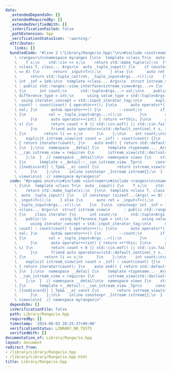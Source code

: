 ```yaml
---
data:
  _extendedDependsOn: []
  _extendedRequiredBy: []
  _extendedVerifiedWith: []
  _isVerificationFailed: false
  _pathExtension: hpp
  _verificationStatusIcon: ':warning:'
  attributes:
    links: []
  bundledCode: "#line 2 \"Library/Range/io.hpp\"\n\n#include <iostream>\n#include\
    \ <ranges>\n\nnamespace myranges {\n\n  template <class T>\n  auto _input() {\n\
    \    T x;\n    std::cin >> x;\n    return std::make_tuple(x);\n  }\n\n  template\
    \ <class T, class... Args>\n  auto _tuple_input() {\n    if constexpr (sizeof...(Args)\
    \ == 0) {\n      return _input<T>();\n    } else {\n      auto ret = _input<T>();\n\
    \      return std::tuple_cat(ret, _tuple_input<Args...>());\n    }\n  }\n\n  constexpr\
    \ int _inf = 1e9;\n\n  template <class... Args>\n  struct istream_view\n     \
    \ : public std::ranges::view_interface<istream_view<Args...>> {\n    class iterator\
    \ {\n      int count;\n      std::tuple<Args...> val;\n\n    public:\n      using\
    \ difference_type = int;\n      using value_type = std::tuple<Args...>;\n    \
    \  using iterator_concept = std::input_iterator_tag;\n\n      explicit iterator(int\
    \ count) : count(count) { operator++(); }\n\n      auto operator*() const { return\
    \ val; }\n      auto& operator++() {\n        --count;\n        if (count >= 0)\
    \ {\n          val = _tuple_input<Args...>();\n        }\n        return *this;\n\
    \      }\n      auto operator++(int) { return ++*this; }\n\n      auto operator==(std::default_sentinel_t\
    \ s) {\n        return count < 0 || std::cin.eof() || std::cin.fail() || std::cin.bad();\n\
    \      }\n      friend auto operator==(std::default_sentinel_t s, iterator li)\
    \ {\n        return li == s;\n      }\n    };\n\n    int count;\n\n  public:\n\
    \    explicit istream_view(int count = _inf) : count(count) {}\n    auto begin()\
    \ { return iterator(count); }\n    auto end() { return std::default_sentinel;\
    \ }\n  };\n\n  namespace __detail {\n    template <typename... _Args>\n    concept\
    \ __can_istream_view = requires {\n      istream_view(std::declval<_Args>()...);\n\
    \    };\n  }  // namespace __detail\n\n  namespace views {\n    struct _Istream\
    \ {\n      template <__detail::__can_istream_view _Tp>\n      constexpr auto operator()\
    \ [[nodiscard]] (_Tp&& __e) const {\n        return istream_view(std::forward<_Tp>(__e));\n\
    \      }\n    };\n\n    inline constexpr _Istream istream{};\n  }  // namespace\
    \ views\n\n}  // namespace myranges\n"
  code: "#pragma once\n\n#include <iostream>\n#include <ranges>\n\nnamespace myranges\
    \ {\n\n  template <class T>\n  auto _input() {\n    T x;\n    std::cin >> x;\n\
    \    return std::make_tuple(x);\n  }\n\n  template <class T, class... Args>\n\
    \  auto _tuple_input() {\n    if constexpr (sizeof...(Args) == 0) {\n      return\
    \ _input<T>();\n    } else {\n      auto ret = _input<T>();\n      return std::tuple_cat(ret,\
    \ _tuple_input<Args...>());\n    }\n  }\n\n  constexpr int _inf = 1e9;\n\n  template\
    \ <class... Args>\n  struct istream_view\n      : public std::ranges::view_interface<istream_view<Args...>>\
    \ {\n    class iterator {\n      int count;\n      std::tuple<Args...> val;\n\n\
    \    public:\n      using difference_type = int;\n      using value_type = std::tuple<Args...>;\n\
    \      using iterator_concept = std::input_iterator_tag;\n\n      explicit iterator(int\
    \ count) : count(count) { operator++(); }\n\n      auto operator*() const { return\
    \ val; }\n      auto& operator++() {\n        --count;\n        if (count >= 0)\
    \ {\n          val = _tuple_input<Args...>();\n        }\n        return *this;\n\
    \      }\n      auto operator++(int) { return ++*this; }\n\n      auto operator==(std::default_sentinel_t\
    \ s) {\n        return count < 0 || std::cin.eof() || std::cin.fail() || std::cin.bad();\n\
    \      }\n      friend auto operator==(std::default_sentinel_t s, iterator li)\
    \ {\n        return li == s;\n      }\n    };\n\n    int count;\n\n  public:\n\
    \    explicit istream_view(int count = _inf) : count(count) {}\n    auto begin()\
    \ { return iterator(count); }\n    auto end() { return std::default_sentinel;\
    \ }\n  };\n\n  namespace __detail {\n    template <typename... _Args>\n    concept\
    \ __can_istream_view = requires {\n      istream_view(std::declval<_Args>()...);\n\
    \    };\n  }  // namespace __detail\n\n  namespace views {\n    struct _Istream\
    \ {\n      template <__detail::__can_istream_view _Tp>\n      constexpr auto operator()\
    \ [[nodiscard]] (_Tp&& __e) const {\n        return istream_view(std::forward<_Tp>(__e));\n\
    \      }\n    };\n\n    inline constexpr _Istream istream{};\n  }  // namespace\
    \ views\n\n}  // namespace myranges\n"
  dependsOn: []
  isVerificationFile: false
  path: Library/Range/io.hpp
  requiredBy: []
  timestamp: '2024-08-03 20:25:37+09:00'
  verificationStatus: LIBRARY_NO_TESTS
  verifiedWith: []
documentation_of: Library/Range/io.hpp
layout: document
redirect_from:
- /library/Library/Range/io.hpp
- /library/Library/Range/io.hpp.html
title: Library/Range/io.hpp
---
```


